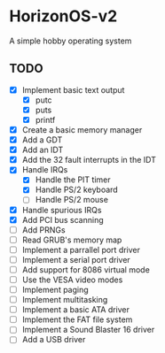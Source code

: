 # HorizonOS-v2
A simple hobby operating system

## TODO
- [x] Implement basic text output
    - [x] putc
    - [x] puts
    - [x] printf
- [x] Create a basic memory manager
- [x] Add a GDT
- [x] Add an IDT
- [x] Add the 32 fault interrupts in the IDT
- [x] Handle IRQs
    - [x] Handle the PIT timer
    - [x] Handle PS/2 keyboard
    - [ ] Handle PS/2 mouse
- [x] Handle spurious IRQs
- [x] Add PCI bus scanning
- [ ] Add PRNGs
- [ ] Read GRUB's memory map
- [ ] Implement a parrallel port driver
- [ ] Implement a serial port driver
- [ ] Add support for 8086 virtual mode
- [ ] Use the VESA video modes
- [ ] Implement paging
- [ ] Implement multitasking
- [ ] Implement a basic ATA driver
- [ ] Implement the FAT file system
- [ ] Implement a Sound Blaster 16 driver
- [ ] Add a USB driver